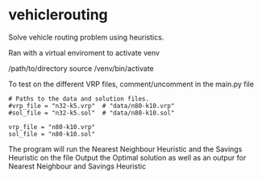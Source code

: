 # vehiclerouting
Solve vehicle routing problem using heuristics.

Ran with a virtual enviroment
to activate venv

/path/to/directory source /venv/bin/activate

To test on the different VRP files, comment/uncomment in the main.py file

    # Paths to the data and solution files.
    #vrp_file = "n32-k5.vrp"  # "data/n80-k10.vrp"
    #sol_file = "n32-k5.sol"  # "data/n80-k10.sol"

    vrp_file = "n80-k10.vrp"
    sol_file = "n80-k10.sol"

The program will run the Nearest Neighbour Heuristic and the Savings Heuristic on the file
Output the Optimal solution as well as an outpur for Nearest Neighbour and Savings Heuristic
